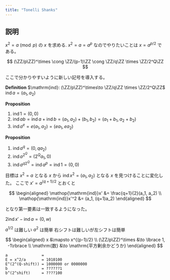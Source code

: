```yaml
---
title: "Tonelli Shanks"
---
```

$$
\newcommand{\ZZ}{\mathbb{Z}}
\newcommand{\ind}{\mathop{\mathrm{ind}}}
$$

## 説明
$x^2 = a \pmod p$ の $x$ を求める.
$x^2 = a = a^p$ なのでやりたいことは $x = a^{p/2}$ である。

$$
(\ZZ/p\ZZ)^\times \cong \ZZ/(p-1)\ZZ \cong \ZZ/q\ZZ \times \ZZ/2^Q\ZZ
$$

ここで分かりやすいように新しい記号を導入する。

**Definition**
$\mathrm{ind}: (\ZZ/p\ZZ)^\times\to \ZZ/q\ZZ \times \ZZ/2^Q\ZZ$
$\mathop{\mathrm{ind}}a = (a_1, a_2)$

**Proposition**
1. $\mathop{\mathrm{ind}}1 = (0,0)$
2. $\mathop{\mathrm{ind}}ab = \mathop{\mathrm{ind}}a + \mathop{\mathrm{ind}}b = (a_1, a_2) + (b_1, b_2) = (a_1 + b_1, a_2 + b_2)$
3. $\mathop{\mathrm{ind}}a^e = e(a_1,a_2) = (ea_1, ea_2)$

**Proposition**
1. $\mathop{\mathrm{ind}}a^{q} = (0, qa_2)$
2. $\mathop{\mathrm{ind}}a^{2^Q} = (2^Qa_1, 0)$
3. $\mathop{\mathrm{ind}}a^{q2^Q} = \mathop{\mathrm{ind}}a^{p} = \mathop{\mathrm{ind}}1 = (0, 0)$

目標は $x^2 = a$ となる $x$ から $\mathop{\mathrm{ind}}x^2 = (a_1, a_2)$ となる $x$ を見つけることに変化した。
ここで $x' = a^{(q+1)/2}$ とおくと

$$
\begin{aligned}
\mathop{\mathrm{ind}}x' &= \frac{q+1}{2}(a_1, a_2) \\
\mathop{\mathrm{ind}}x'^2 &= (a_1, (q+1)a_2)
\end{aligned}
$$

となり第一要素は一致するようになった。

$2\mathop{\mathrm{ind}}x' - \mathop{\mathrm{ind}}a = (0, w)$

$a^{1/2}$ は難しい $a^2$ は簡単
右シフトは難しいが左シフトは簡単

$$
\begin{aligned}
x &\mapsto x^{(p-1)/2} \\
(\ZZ/p\ZZ)^\times &\to \lbrace 1, -1\rbrace \\
\mathrm{数} &\to \mathrm{平方剰余かどうか}
\end{aligned}
$$

```
a               = 
E = x^2/a       = 1010100
E^(2^(Q-shift)) = 1000000 or 0000000
b               = ??????1
b^(2^shift)     = ????100
```
